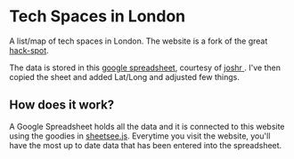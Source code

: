 # Tech Spaces in London

A list/map of tech spaces in London. The website is a fork of the great [hack-spot](https://github.com/jlord/hack-spots).

The data is stored in this [google spreadsheet](https://docs.google.com/spreadsheet/ccc?key=0AmK8OoJsMrtedGVxQW82NmRiU18tZnkyVHpjSE5fdnc&usp=drive_web#gid=0), 
courtesy of <a href="https://twitter.com/joshr"> joshr </a>. I've then copied the sheet and added Lat/Long and adjusted few things. 

## How does it work?

A Google Spreadsheet holds all the data and it is connected to this website using the goodies in [sheetsee.js](http://www.github.com/jlord/sheetsee.js). Everytime you visit the website, you'll have the most up to date data that has been entered into the spreadsheet. 
